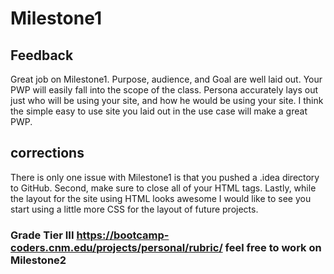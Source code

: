 # Milestone1

## Feedback
Great job on Milestone1. Purpose, audience, and Goal are well laid out. Your PWP will easily fall into the scope of the class. Persona accurately lays out just who will be using your site, and how he would be using your site. I think the simple easy to use site you laid out in the use case will make a great PWP.

## corrections
There is only one issue with Milestone1 is that you pushed a .idea directory to GitHub. Second, make sure to close all of your HTML tags. Lastly, while the layout for the site using HTML looks awesome I would like to see you start using a little more CSS for the layout of future projects.

### Grade Tier III https://bootcamp-coders.cnm.edu/projects/personal/rubric/ feel free to work on Milestone2

